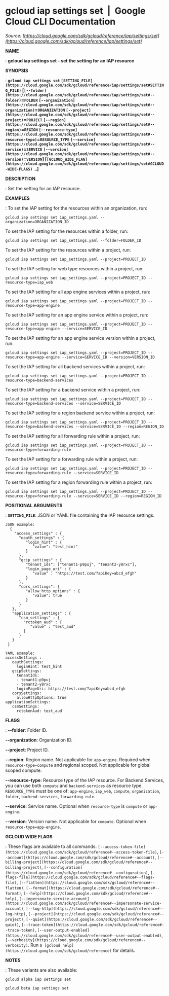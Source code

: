 # gcloud iap settings set  |  Google Cloud CLI Documentation

*Source: [https://cloud.google.com/sdk/gcloud/reference/iap/settings/set](https://cloud.google.com/sdk/gcloud/reference/iap/settings/set)*

**NAME**

: **gcloud iap settings set - set the setting for an IAP resource**

**SYNOPSIS**

: **`gcloud iap settings set` `[SETTING_FILE](https://cloud.google.com/sdk/gcloud/reference/iap/settings/set#SETTING_FILE)` [`[--folder](https://cloud.google.com/sdk/gcloud/reference/iap/settings/set#--folder)`=`FOLDER` `[--organization](https://cloud.google.com/sdk/gcloud/reference/iap/settings/set#--organization)`=`ORGANIZATION` `[--project](https://cloud.google.com/sdk/gcloud/reference/iap/settings/set#--project)`=`PROJECT` `[--region](https://cloud.google.com/sdk/gcloud/reference/iap/settings/set#--region)`=`REGION` `[--resource-type](https://cloud.google.com/sdk/gcloud/reference/iap/settings/set#--resource-type)`=`RESOURCE_TYPE` `[--service](https://cloud.google.com/sdk/gcloud/reference/iap/settings/set#--service)`=`SERVICE` `[--version](https://cloud.google.com/sdk/gcloud/reference/iap/settings/set#--version)`=`VERSION`] [`[GCLOUD_WIDE_FLAG](https://cloud.google.com/sdk/gcloud/reference/iap/settings/set#GCLOUD-WIDE-FLAGS) …`]**

**DESCRIPTION**

: Set the setting for an IAP resource.

**EXAMPLES**

: To set the IAP setting for the resources within an organization, run:

```
gcloud iap settings set iap_settings.yaml --organization=ORGANIZATION_ID
```

To set the IAP setting for the resources within a folder, run:

```
gcloud iap settings set iap_settings.yaml --folder=FOLDER_ID
```

To set the IAP setting for the resources within a project, run:

```
gcloud iap settings set iap_settings.yaml --project=PROJECT_ID
```

To set the IAP setting for web type resources within a project, run:

```
gcloud iap settings set iap_settings.yaml --project=PROJECT_ID --resource-type=iap_web
```

To set the IAP setting for all app engine services within a project, run:

```
gcloud iap settings set iap_settings.yaml --project=PROJECT_ID --resource-type=app-engine
```

To set the IAP setting for an app engine service within a project, run:

```
gcloud iap settings set iap_settings.yaml --project=PROJECT_ID --resource-type=app-engine --service=SERVICE_ID
```

To set the IAP setting for an app engine service version within a project, run:

```
gcloud iap settings set iap_settings.yaml --project=PROJECT_ID --resource-type=app-engine --service=SERVICE_ID --version=VERSION_ID
```

To set the IAP setting for all backend services within a project, run:

```
gcloud iap settings set iap_settings.yaml --project=PROJECT_ID --resource-type=backend-services
```

To set the IAP setting for a backend service within a project, run:

```
gcloud iap settings set iap_settings.yaml --project=PROJECT_ID --resource-type=backend-services --service=SERVICE_ID
```

To set the IAP setting for a region backend service within a project, run:

```
gcloud iap settings set iap_settings.yaml --project=PROJECT_ID --resource-type=backend-services --service=SERVICE_ID --region=REGION_ID
```

To set the IAP setting for all forwarding rule within a project, run:

```
gcloud iap settings set iap_settings.yaml --project=PROJECT_ID --resource-type=forwarding-rule
```

To set the IAP setting for a forwarding rule within a project, run:

```
gcloud iap settings set iap_settings.yaml --project=PROJECT_ID --resource-type=forwarding-rule --service=SERVICE_ID
```

To set the IAP setting for a region forwarding rule within a project, run:

```
gcloud iap settings set iap_settings.yaml --project=PROJECT_ID --resource-type=forwarding-rule --service=SERVICE_ID --region=REGION_ID
```

**POSITIONAL ARGUMENTS**

: **`SETTING_FILE`**:
JSON or YAML file containing the IAP resource settings.

```
JSON example:
  {
    "access_settings" : {
      "oauth_settings" : {
         "login_hint" : {
            "value": "test_hint"
         }
      },
      "gcip_settings" : {
         "tenant_ids": ["tenant1-p9puj", "tenant2-y8rxc"],
         "login_page_uri" : {
            "value" : "https://test.com/?apiKey=abcd_efgh"
         }
      },
      "cors_settings": {
         "allow_http_options" : {
            "value": true
         }
      }
   },
   "application_settings" : {
      "csm_settings" : {
        "rctoken_aud" : {
           "value" : "test_aud"
        }
      }
   }
 }
```

```
YAML example:
accessSettings :
   oauthSettings:
     loginHint: test_hint
   gcipSettings:
     tenantIds:
     - tenant1-p9puj
     - tenant2-y8rxc
     loginPageUri: https://test.com/?apiKey=abcd_efgh
   corsSettings:
     allowHttpOptions: true
applicationSettings:
   csmSettings:
     rctokenAud: test_aud
```

**FLAGS**

: **--folder**:
Folder ID.

**--organization**:
Organization ID.

**--project**:
Project ID.

**--region**:
Region name. Not applicable for `app-engine`. Required when
`resource-type=compute` and regional scoped. Not applicable for
global scoped compute.

**--resource-type**:
Resource type of the IAP resource. For Backend Services, you can use both
`compute` and `backend-services` as resource type.
`RESOURCE_TYPE` must be one of: `app-engine`,
`iap_web`, `compute`, `organization`,
`folder`, `backend-services`,
`forwarding-rule`.

**--service**:
Service name. Optional when `resource-type` is `compute`
or `app-engine`.

**--version**:
Version name. Not applicable for `compute`. Optional when
`resource-type=app-engine`.

**GCLOUD WIDE FLAGS**

: These flags are available to all commands: `[--access-token-file](https://cloud.google.com/sdk/gcloud/reference#--access-token-file)`,
`[--account](https://cloud.google.com/sdk/gcloud/reference#--account)`, `[--billing-project](https://cloud.google.com/sdk/gcloud/reference#--billing-project)`,
`[--configuration](https://cloud.google.com/sdk/gcloud/reference#--configuration)`,
`[--flags-file](https://cloud.google.com/sdk/gcloud/reference#--flags-file)`,
`[--flatten](https://cloud.google.com/sdk/gcloud/reference#--flatten)`, `[--format](https://cloud.google.com/sdk/gcloud/reference#--format)`, `[--help](https://cloud.google.com/sdk/gcloud/reference#--help)`, `[--impersonate-service-account](https://cloud.google.com/sdk/gcloud/reference#--impersonate-service-account)`,
`[--log-http](https://cloud.google.com/sdk/gcloud/reference#--log-http)`,
`[--project](https://cloud.google.com/sdk/gcloud/reference#--project)`, `[--quiet](https://cloud.google.com/sdk/gcloud/reference#--quiet)`, `[--trace-token](https://cloud.google.com/sdk/gcloud/reference#--trace-token)`, `[--user-output-enabled](https://cloud.google.com/sdk/gcloud/reference#--user-output-enabled)`,
`[--verbosity](https://cloud.google.com/sdk/gcloud/reference#--verbosity)`.
Run `$ [gcloud help](https://cloud.google.com/sdk/gcloud/reference)` for details.

**NOTES**

: These variants are also available:

```
gcloud alpha iap settings set
```

```
gcloud beta iap settings set
```